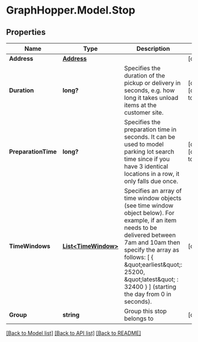# GraphHopper.Model.Stop
## Properties

Name | Type | Description | Notes
------------ | ------------- | ------------- | -------------
**Address** | [**Address**](Address.md) |  | [optional] 
**Duration** | **long?** | Specifies the duration of the pickup or delivery in seconds, e.g. how long it takes unload items at the customer site. | [optional] [default to 0F]
**PreparationTime** | **long?** | Specifies the preparation time in seconds. It can be used to model parking lot search time since if you have 3 identical locations in a row, it only falls due once. | [optional] [default to 0F]
**TimeWindows** | [**List&lt;TimeWindow&gt;**](TimeWindow.md) | Specifies an array of time window objects (see time window object below). For example, if an item needs to be delivered between 7am and 10am then specify the array as follows: [ { \&quot;earliest\&quot;: 25200, \&quot;latest\&quot; : 32400 } ] (starting the day from 0 in seconds). | [optional] 
**Group** | **string** | Group this stop belongs to | [optional] 

[[Back to Model list]](../README.md#documentation-for-models) [[Back to API list]](../README.md#documentation-for-api-endpoints) [[Back to README]](../README.md)

